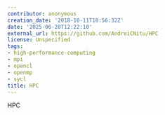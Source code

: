 ```yaml
---
contributor: anonymous
creation_date: '2018-10-11T10:56:32Z'
date: '2025-06-20T12:22:10'
external_url: https://github.com/AndreiCNitu/HPC
license: Unspecified
tags:
- high-performance-computing
- mpi
- opencl
- openmp
- sycl
title: HPC
---
```


HPC

